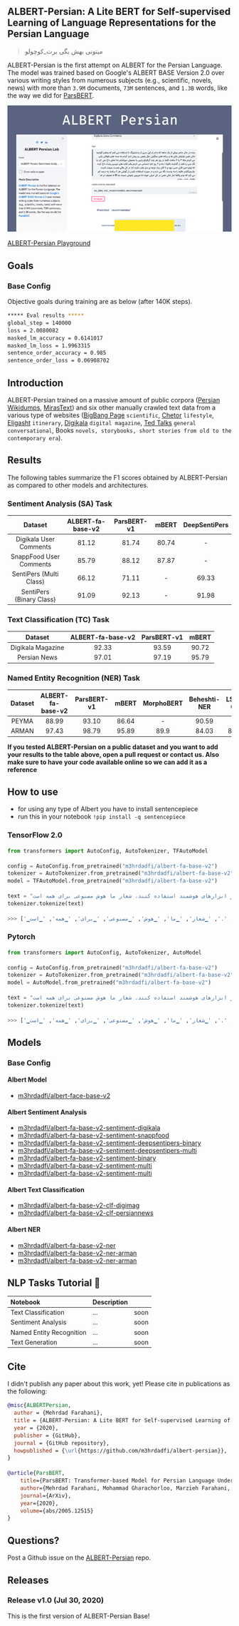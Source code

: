 ## ALBERT-Persian: A Lite BERT for Self-supervised Learning of Language Representations for the Persian Language 
> میتونی بهش بگی برت_کوچولو

ALBERT-Persian is the first attempt on ALBERT for the Persian Language. The model was trained based on Google's ALBERT BASE Version 2.0 over various writing styles from numerous subjects (e.g., scientific, novels, news) with more than `3.9M` documents, `73M` sentences, and `1.3B` words, like the way we did for [ParsBERT](https://github.com/hooshvare/parsbert).

[![ALBERT-Persian Demo](/assets/albert-fa-base-v2.png)](https://youtu.be/QmoLTk0rh8U)

[ALBERT-Persian Playground](http://albert-lab.m3hrdadfi.me/)

## Goals

### Base Config
Objective goals during training are as below (after 140K steps).

``` bash
***** Eval results *****
global_step = 140000
loss = 2.0080082
masked_lm_accuracy = 0.6141017
masked_lm_loss = 1.9963315
sentence_order_accuracy = 0.985
sentence_order_loss = 0.06908702
```

## Introduction

ALBERT-Persian trained on a massive amount of public corpora ([Persian Wikidumps](https://dumps.wikimedia.org/fawiki/), [MirasText](https://github.com/miras-tech/MirasText)) and six other manually crawled text data from a various type of websites ([BigBang Page](https://bigbangpage.com/) `scientific`, [Chetor](https://www.chetor.com/) `lifestyle`, [Eligasht](https://www.eligasht.com/Blog/) `itinerary`,  [Digikala](https://www.digikala.com/mag/) `digital magazine`, [Ted Talks](https://www.ted.com/talks) `general conversational`, Books `novels, storybooks, short stories from old to the contemporary era`).

## Results

The following tables summarize the F1 scores obtained by ALBERT-Persian as compared to other models and architectures.


### Sentiment Analysis (SA) Task

|          Dataset         | ALBERT-fa-base-v2 | ParsBERT-v1 | mBERT | DeepSentiPers |
|:------------------------:|:-----------------:|:-----------:|:-----:|:-------------:|
|  Digikala User Comments  |       81.12       |    81.74    | 80.74 |       -       |
|  SnappFood User Comments |       85.79       |    88.12    | 87.87 |       -       |
|  SentiPers (Multi Class) |       66.12       |    71.11    |   -   |     69.33     |
| SentiPers (Binary Class) |       91.09       |    92.13    |   -   |     91.98     |


### Text Classification (TC) Task

|      Dataset      | ALBERT-fa-base-v2 | ParsBERT-v1 | mBERT |
|:-----------------:|:-----------------:|:-----------:|:-----:|
| Digikala Magazine |       92.33       |    93.59    | 90.72 |
|    Persian News   |       97.01       |    97.19    | 95.79 |


### Named Entity Recognition (NER) Task

| Dataset | ALBERT-fa-base-v2 | ParsBERT-v1 | mBERT | MorphoBERT | Beheshti-NER | LSTM-CRF | Rule-Based CRF | BiLSTM-CRF |
|:-------:|:-----------------:|:-----------:|:-----:|:----------:|:------------:|:--------:|:--------------:|:----------:|
|  PEYMA  |       88.99       |    93.10    | 86.64 |      -     |     90.59    |     -    |      84.00     |      -     |
|  ARMAN  |       97.43       |    98.79    | 95.89 |    89.9    |     84.03    |   86.55  |        -       |    77.45   |


**If you tested ALBERT-Persian on a public dataset and you want to add your results to the table above, open a pull request or contact us. Also make sure to have your code available online so we can add it as a reference**


## How to use

  - for using any type of Albert you have to install sentencepiece
  - run this in your notebook ``` !pip install -q sentencepiece ```

### TensorFlow 2.0 

```python
from transformers import AutoConfig, AutoTokenizer, TFAutoModel

config = AutoConfig.from_pretrained("m3hrdadfi/albert-fa-base-v2")
tokenizer = AutoTokenizer.from_pretrained("m3hrdadfi/albert-fa-base-v2")
model = TFAutoModel.from_pretrained("m3hrdadfi/albert-fa-base-v2")

text = "ما در هوشواره معتقدیم با انتقال صحیح دانش و آگاهی، همه افراد می‌توانند از ابزارهای هوشمند استفاده کنند. شعار ما هوش مصنوعی برای همه است."
tokenizer.tokenize(text)

>>> ['▁ما', '▁در', '▁هوش', 'واره', '▁معتقد', 'یم', '▁با', '▁انتقال', '▁صحیح', '▁دانش', '▁و', '▁اگاه', 'ی', '،', '▁همه', '▁افراد', '▁می', '▁توانند', '▁از', '▁ابزارهای', '▁هوشمند', '▁استفاده', '▁کنند', '.', '▁شعار', '▁ما', '▁هوش', '▁مصنوعی', '▁برای', '▁همه', '▁است', '.']

```

### Pytorch

```python
from transformers import AutoConfig, AutoTokenizer, AutoModel

config = AutoConfig.from_pretrained("m3hrdadfi/albert-fa-base-v2")
tokenizer = AutoTokenizer.from_pretrained("m3hrdadfi/albert-fa-base-v2")
model = AutoModel.from_pretrained("m3hrdadfi/albert-fa-base-v2")

text = "ما در هوشواره معتقدیم با انتقال صحیح دانش و آگاهی، همه افراد می‌توانند از ابزارهای هوشمند استفاده کنند. شعار ما هوش مصنوعی برای همه است."
tokenizer.tokenize(text)

>>> ['▁ما', '▁در', '▁هوش', 'واره', '▁معتقد', 'یم', '▁با', '▁انتقال', '▁صحیح', '▁دانش', '▁و', '▁اگاه', 'ی', '،', '▁همه', '▁افراد', '▁می', '▁توانند', '▁از', '▁ابزارهای', '▁هوشمند', '▁استفاده', '▁کنند', '.', '▁شعار', '▁ما', '▁هوش', '▁مصنوعی', '▁برای', '▁همه', '▁است', '.']
```

## Models

### Base Config

#### Albert Model
- [m3hrdadfi/albert-face-base-v2](https://huggingface.co/m3hrdadfi/albert-fa-base-v2) 

#### Albert Sentiment Analysis
- [m3hrdadfi/albert-fa-base-v2-sentiment-digikala](https://huggingface.co/m3hrdadfi/albert-fa-base-v2-sentiment-digikala) 
- [m3hrdadfi/albert-fa-base-v2-sentiment-snappfood](https://huggingface.co/m3hrdadfi/albert-fa-base-v2-sentiment-snappfood) 
- [m3hrdadfi/albert-fa-base-v2-sentiment-deepsentipers-binary](https://huggingface.co/m3hrdadfi/albert-fa-base-v2-sentiment-deepsentipers-binary) 
- [m3hrdadfi/albert-fa-base-v2-sentiment-deepsentipers-multi](https://huggingface.co/m3hrdadfi/albert-fa-base-v2-sentiment-deepsentipers-multi) 
- [m3hrdadfi/albert-fa-base-v2-sentiment-binary](https://huggingface.co/m3hrdadfi/albert-fa-base-v2-sentiment-binary) 
- [m3hrdadfi/albert-fa-base-v2-sentiment-multi](https://huggingface.co/m3hrdadfi/albert-fa-base-v2-sentiment-multi) 
- [m3hrdadfi/albert-fa-base-v2-sentiment-multi](https://huggingface.co/m3hrdadfi/albert-fa-base-v2-sentiment-multi) 

#### Albert Text Classification
- [m3hrdadfi/albert-fa-base-v2-clf-digimag](https://huggingface.co/m3hrdadfi/albert-fa-base-v2-clf-digimag) 
- [m3hrdadfi/albert-fa-base-v2-clf-persiannews](https://huggingface.co/m3hrdadfi/albert-fa-base-v2-clf-persiannews) 

#### Albert NER
- [m3hrdadfi/albert-fa-base-v2-ner](https://huggingface.co/m3hrdadfi/albert-fa-base-v2-ner) 
- [m3hrdadfi/albert-fa-base-v2-ner-arman](https://huggingface.co/m3hrdadfi/albert-fa-base-v2-ner-arman) 
- [m3hrdadfi/albert-fa-base-v2-ner-arman](https://huggingface.co/m3hrdadfi/albert-fa-base-v2-ner-arman) 



## NLP Tasks Tutorial  :hugs:
| Notebook     |      Description      |   |
|:----------|:-------------|------:|
| Text Classification | ... | soon |
| Sentiment Analysis | ... | soon |
| Named Entity Recognition | ... | soon |
| Text Generation | ... | soon |



## Cite

I didn't publish any paper about this work, yet! Please cite in publications as the following:

```bibtex
@misc{ALBERTPersian,
  author = {Mehrdad Farahani},
  title = {ALBERT-Persian: A Lite BERT for Self-supervised Learning of Language Representations for the Persian Language},
  year = {2020},
  publisher = {GitHub},
  journal = {GitHub repository},
  howpublished = {\url{https://github.com/m3hrdadfi/albert-persian}},
}

@article{ParsBERT,
    title={ParsBERT: Transformer-based Model for Persian Language Understanding},
    author={Mehrdad Farahani, Mohammad Gharachorloo, Marzieh Farahani, Mohammad Manthouri},
    journal={ArXiv},
    year={2020},
    volume={abs/2005.12515}
}
```

## Questions?
Post a Github issue on the [ALBERT-Persian](https://github.com/m3hrdadfi/albert-persian) repo.

## Releases

### Release v1.0 (Jul 30, 2020)
This is the first version of ALBERT-Persian Base!
